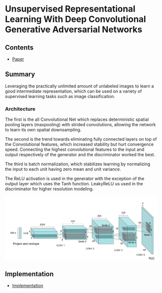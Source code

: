 # Unsupervised Representational Learning With Deep Convolutional Generative Adversarial Networks

## Contents

* [Paper](Paper.pdf)

## Summary 

Leveraging the practically unlimited amount of unlabeled images to learn a good intermediate representation, which can be used on a variety of supervised learning tasks such as image classification.


### Architecture

The first is the all Convolutional Net which replaces deterministic spatial pooling layers (maxpooling) with strided convolutions, allowing the network to learn its own spatial downsampling.

The second is the trend towards eliminating fully connected layers on top of the Convolutional features, which increased stability but hurt convergence speed. Connecting the highest convolutional features to the input and output respectively of the generator and the discriminator worked the best. 

The third is batch normalization, which stabilizes learning by normalizing the input to each unit having zero mean and unit variance.

The ReLU activation is used in the generator with the exception of the output layer which uses the Tanh function. LeakyReLU us used in the discriminator for higher resolution modeling.



![Layout](assets/Generator.png)


## Implementation

* [Implementation](https://github.com/eriklindernoren/PyTorch-GAN/blob/master/implementations/dcgan/dcgan.py)